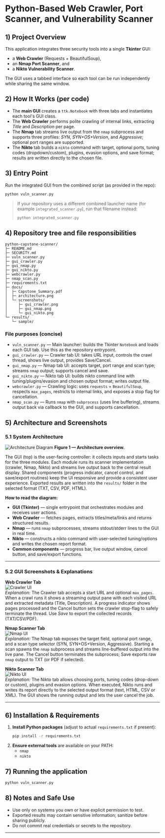 # Python-Based Web Crawler, Port Scanner, and Vulnerability Scanner

## 1) Project Overview
This application integrates three security tools into a single **Tkinter** GUI:
- a **Web Crawler** (Requests + BeautifulSoup),
- an **Nmap Port Scanner**, and
- a **Nikto Vulnerability Scanner**.

The GUI uses a tabbed interface so each tool can be run independently while sharing the same window.

## 2) How It Works (per code)
- The **main GUI** creates a `ttk.Notebook` with three tabs and instantiates each tool's GUI class.
- The **Web Crawler** performs polite crawling of internal links, extracting *Title* and *Description* per page.
- The **Nmap** tab streams live output from the `nmap` subprocess and supports three profiles: *SYN*, *SYN+OS+Version*, and *Aggressive*; optional port ranges are supported.
- The **Nikto** tab builds a `nikto` command with target, optional ports, tuning codes (dropdown/custom), plugins, evasion options, and save format; results are written directly to the chosen file.

## 3) Entry Point
Run the integrated GUI from the combined script (as provided in the repo):
```bash
python vuln_scanner.py
```
> If your repository uses a different combined launcher name (for example `integrated_scanner.py`), run that filename instead:
> ```bash
> python integrated_scanner.py
> ```

## 4) Repository tree and file responsibilities
```
python-capstone-scanner/
├─ README.md                      
├─ SECURITY.md                    
├─ vuln_scanner.py               
├─ gui_crawler.py                 
├─ gui_nmap.py                    
├─ gui_nikto.py                  
├─ webcrawler.py                  
├─ nmap_scan.py                   
├─ requirements.txt              
├─ docs/
│  ├─ Capstone_Summary.pdf        
│  ├─ architecture.png            
│  └─ screenshots/
│     ├─ gui_crawler.png          
│     ├─ gui_nmap.png             
│     └─ gui_nikto.png            
└─ results/
   └─ sample/                    
```

### File purposes (concise)
- `vuln_scanner.py` — Main launcher: builds the Tkinter `Notebook` and loads each GUI tab. Use this as the repository entrypoint.
- `gui_crawler.py` — Crawler tab UI: takes URL input, controls the crawl thread, shows live output, provides Save/Cancel.
- `gui_nmap.py` — Nmap tab UI: accepts target, port range and scan type; streams `nmap` output; supports cancel and save.
- `gui_nikto.py` — Nikto tab UI: builds nikto command line with tuning/plugins/evasion and chosen output format; writes output file.
- `webcrawler.py` — Crawling logic: uses `requests` + `BeautifulSoup`, respects `max_pages`, restricts to internal links, and exposes a stop flag for cancellation.
- `nmap_scan.py` — Runs `nmap` with `subprocess` (uses line buffering), streams output back via callback to the GUI, and supports cancellation.

## 5) Architecture and Screenshots

### 5.1 System Architecture
![Architecture Diagram](docs/architecture.png)
**Figure 1 — Architecture overview.**  
               
The GUI (top) is the user-facing controller: it collects inputs and starts tasks for the three modules. Each module runs its scanner implementation (crawler, Nmap, Nikto) and streams live output back to the central result display. Shared components (progress indicator, cancel control, and save/export routines) keep the UI responsive and provide a consistent user experience. Exported results are written into the `results/` folder in the selected format (TXT, CSV, PDF, HTML).

**How to read the diagram:**
- **GUI (Tkinter)** — single entrypoint that orchestrates modules and receives user actions.  
- **Web Crawler** — fetches pages, extracts titles/meta/links and returns structured results.  
- **Nmap** — runs `nmap` subprocesses, streams stdout/stderr lines to the GUI in real time.  
- **Nikto** — constructs a nikto command with user-selected tuning/options and writes the chosen report format.  
- **Common components** — progress bar, live output window, cancel button, and save/export functions.

---

### 5.2 GUI Screenshots & Explanations

**Web Crawler Tab**  
![Crawler UI](docs/screenshots/gui_crawler.png)  
*Explanation:* The Crawler tab accepts a start URL and optional `max_pages`. When a crawl runs it shows a streaming output pane with each visited URL and extracted metadata (Title, Description). A progress indicator shows pages processed and the Cancel button sets the crawler stop-flag to safely terminate the thread. Use *Save* to export the collected records (TXT/CSV/PDF).

**Nmap Scanner Tab**  
![Nmap UI](docs/screenshots/gui_nmap.png)  
*Explanation:* The Nmap tab exposes the target field, optional port range, and a scan type selector (SYN, SYN+OS+Version, Aggressive). Starting a scan spawns the `nmap` subprocess and streams line-buffered output into the live pane. The Cancel button terminates the subprocess; Save exports raw `nmap` output to TXT (or PDF if selected).

**Nikto Scanner Tab**  
![Nikto UI](docs/screenshots/gui_nikto.png)  
*Explanation:* The Nikto tab allows choosing ports, tuning codes (drop-down or custom), plugins and evasion options. When executed, Nikto runs and writes its report directly to the selected output format (text, HTML, CSV or XML). The GUI shows the running output and lets the user cancel the job.

---

## 6) Installation & Requirements
1. **Install Python packages** (adjust to actual `requirements.txt` if present):
   ```bash
   pip install -r requirements.txt
   ```
2. **Ensure external tools** are available on your PATH:
   - `nmap`
   - `nikto`

## 7) Running the application
```bash
python vuln_scanner.py
```

## 8) Notes and Safe Use
- Use only on systems you own or have explicit permission to test.
- Exported results may contain sensitive information; sanitize before sharing publicly.
- Do not commit real credentials or secrets to the repository.

---
